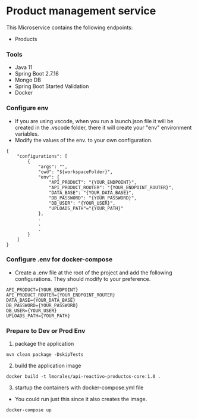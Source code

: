 # Product management service
This Microservice contains the following endpoints:

- Products

### Tools
- Java 11
- Spring Boot 2.7.16
- Mongo DB
- Spring Boot Started Validation
- Docker

### Configure env
- If you are using vscode, when you run a launch.json file it will be created in the .vscode folder, there it will create your "env" environment variables.
- Modify the values of the env. to your own configuration.

```
{
    "configurations": [
        {
            "args": "",
            "cwd": "${workspaceFolder}",
            "env": {
                "API_PRODUCT": "{YOUR_ENDPOINT}",
                "API_PRODUCT_ROUTER": "{YOUR_ENDPOINT_ROUTER}",
                "DATA_BASE": "{YOUR_DATA_BASE}",
                "DB_PASSWORD": "{YOUR_PASSWORD}",
                "DB_USER": "{YOUR_USER}",
                "UPLOADS_PATH"="{YOUR_PATH}"
            },
            .
            .
            .
        }
    ]
}

```
### Configure .env for docker-compose
- Create a .env file at the root of the project and add the following configurations. They should modify to your preference.
```
API_PRODUCT={YOUR_ENDPOINT}
API_PRODUCT_ROUTER={YOUR_ENDPOINT_ROUTER}
DATA_BASE={YOUR_DATA_BASE}
DB_PASSWORD={YOUR_PASSWORD}
DB_USER={YOUR_USER}
UPLOADS_PATH={YOUR_PATH}
```

### Prepare to Dev or Prod Env
1. package the application
```shell
mvn clean package -DskipTests
```
2. build the application image
```shell
docker build -t lmorales/api-reactivo-productos-core:1.0 .
```
3. startup the containers with docker-compose.yml file 
- You could run just this since it also creates the image.
```shell
docker-compose up